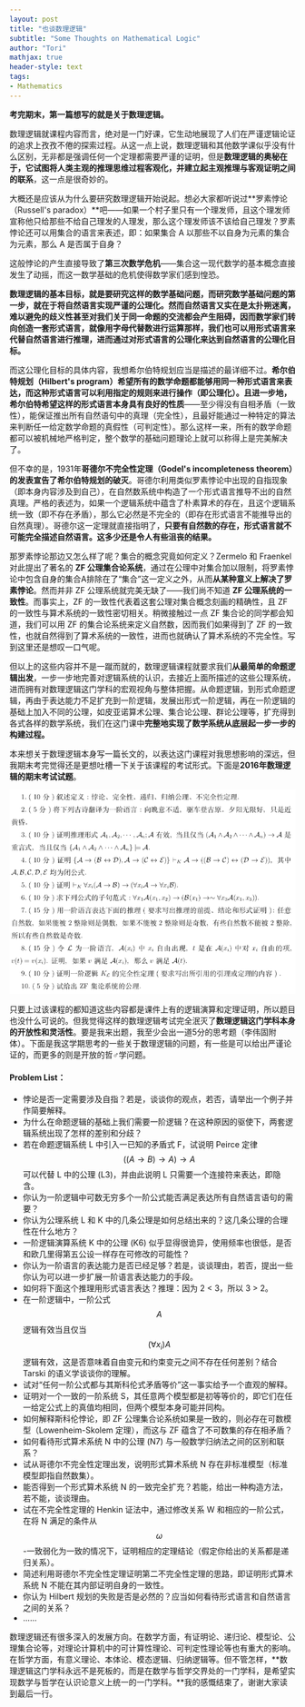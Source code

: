 ```yaml
---
layout: post
title: "也谈数理逻辑"
subtitle: "Some Thoughts on Mathematical Logic"
author: "Tori"
mathjax: true
header-style: text
tags:
- Mathematics
---
```


**考完期末，第一篇想写的就是关于数理逻辑。**

数理逻辑就课程内容而言，绝对是一门好课，它生动地展现了人们在严谨逻辑论证的追求上孜孜不倦的探索过程。从这一点上说，数理逻辑和其他数学课似乎没有什么区别，无非都是强调任何一个定理都需要严谨的证明，但是**数理逻辑的奥秘在于，它试图将人类主观的推理思维过程客观化，并建立起主观推理与客观证明之间的联系**，这一点是很奇妙的。

大概还是应该从为什么要研究数理逻辑开始说起。想必大家都听说过**罗素悖论（Russell's paradox）**吧——如果一个村子里只有一个理发师，且这个理发师宣称他只给那些不给自己理发的人理发，那么这个理发师该不该给自己理发？罗素悖论还可以用集合的语言来表述，即：如果集合 A 以那些不以自身为元素的集合为元素，那么 A 是否属于自身？

这般悖论的产生直接导致了**第三次数学危机**——集合这一现代数学的基本概念直接发生了动摇，而这一数学基础的危机使得数学家们感到惶恐。

**数理逻辑的基本目标，就是要研究这样的数学基础问题，**而研究数学基础问题的第一步，就在于将自然语言实现严谨的公理化。然而自然语言又实在是太扑朔迷离，难以避免的歧义性甚至对我们关于同一命题的交流都会产生阻碍，因而数学家们转向创造一套形式语言，就像用字母代替数进行运算那样，我们也可以用形式语言来代替自然语言进行推理，进而**通过对形式语言的公理化来达到自然语言的公理化目标。**

而这公理化目标的具体内容，我想希尔伯特规划应当是描述的最详细不过。**希尔伯特规划（Hilbert's program）**希望所有的数学命题都能够用同一种形式语言来表达，而这种形式语言可以利用指定的规则来进行操作（即公理化）。且进一步地，希尔伯特**希望这样的形式语言本身具有良好的性质**——至少得没有自相矛盾（一致性），能保证推出所有自然语句中的真理（完全性），且最好能通过一种特定的算法来判断任一给定数学命题的真假性（可判定性）。那么这样一来，所有的数学命题都可以被机械地严格判定，整个数学的基础问题理论上就可以称得上是完美解决了。

但不幸的是，1931年**哥德尔不完全性定理（Godel's incompleteness theorem）的发表宣告了希尔伯特规划的破灭**。哥德尔利用类似罗素悖论中出现的自指现象（即本身内容涉及到自己），在自然数系统中构造了一个形式语言推导不出的自然真理。严格的表述为，如果一个逻辑系统中蕴含了朴素算术的存在，且这个逻辑系统一致（即不存在矛盾），那么它必然是不完全的（即存在形式语言不能推导出的自然真理）。哥德尔这一定理就直接指明了，**只要有自然数的存在，形式语言就不可能完全描述自然语言。这多少还是令人有些沮丧的结果。**

那罗素悖论那边又怎么样了呢？集合的概念究竟如何定义？Zermelo 和 Fraenkel 对此提出了著名的 **ZF 公理集合论系统**，通过在公理中对集合加以限制，将罗素悖论中包含自身的集合A排除在了“集合”这一定义之外，从而**从某种意义上解决了罗素悖论**。然而并非 ZF 公理系统就完美无缺了——我们尚不知道 **ZF 公理系统的一致性**。而事实上，ZF 的一致性代表着这套公理对集合概念刻画的精确性，且 ZF 的一致性与算术系统的一致性密切相关。稍微接触过一点 ZF 集合论的同学都会知道，我们可以用 ZF 的集合论系统来定义自然数，因而我们如果得到了 ZF 的一致性，也就自然得到了算术系统的一致性，进而也就确认了算术系统的不完全性。写到这里还是想叹一口气呢。

但以上的这些内容并不是一蹴而就的，数理逻辑课程就要求我们**从最简单的命题逻辑出发**，一步一步地完善对逻辑系统的认识，去接近上面所描述的这些公理系统，进而拥有对数理逻辑这门学科的宏观视角与整体把握。从命题逻辑，到形式命题逻辑，再由于表达能力不足扩充到一阶逻辑，发展出形式一阶逻辑，再在一阶逻辑的基础上加入不同的公理，如皮亚诺算术公理、集合论公理、群论公理等，扩充得到各式各样的数学系统，我们在这门课中**完整地实现了数学系统从底层起一步一步的构建过程。**

本来想关于数理逻辑本身写一篇长文的，以表达这门课程对我思想影响的深远，但我期末考完觉得还是更想吐槽一下关于该课程的考试形式。下面是**2016年数理逻辑的期末考试试题**。

![logic-final-2016](/img/in-post/fig-logic-final.png)

只要上过该课程的都知道这些内容都是课件上有的逻辑演算和定理证明，所以题目也没什么可说的。但我觉得这样的数理逻辑考试完全泯灭了**数理逻辑这门学科本身的开放性和灵活性**。要是我来出题，我至少会出一道5分的思考题（李伟固附体）。下面是我这学期思考的一些关于数理逻辑的问题，有一些是可以给出严谨论证的，而更多的则是开放的哲♂学问题。

#### Problem List：

- 悖论是否一定需要涉及自指？若是，谈谈你的观点，若否，请举出一个例子并作简要解释。
- 为什么在命题逻辑的基础上我们需要一阶逻辑？在这种原因的驱使下，两套逻辑系统出现了怎样的差别和分歧？
- 若在命题逻辑系统 L 中引入一已知的矛盾式 F，试说明 Peirce 定律 $$((A\to B)\to A)\to A$$ 可以代替 L 中的公理 (L3)，并由此说明 L 只需要一个连接符来表达，即隐含。
- 你认为一阶逻辑中可数无穷多个一阶公式能否满足表达所有自然语言语句的需要？
- 你认为公理系统 L 和 K 中的几条公理是如何总结出来的？这几条公理的合理性在什么地方？
- 一阶逻辑演算系统 K 中的公理 (K6) 似乎显得很诡异，使用频率也很低，是否和欧几里得第五公设一样存在可修改的可能性？
- 你认为一阶语言的表达能力是否已经足够？若是，谈谈理由，若否，提出一些你认为可以进一步扩展一阶语言表达能力的手段。
- 如何将下面这个推理用形式语言表达？推理：因为 2 < 3，所以 3 > 2。
- 在一阶逻辑中，一阶公式 $$A$$ 逻辑有效当且仅当 $$(\forall x_i)A$$ 逻辑有效，这是否意味着自由变元和约束变元之间不存在任何差别？结合 Tarski 的语义学谈谈你的理解。
- 试对“任何一阶公式都与其斯科伦式矛盾等价”这一事实给予一个直观的解释。
- 证明对一个一致的一阶系统 S，其任意两个模型都是初等等价的，即它们在任一给定公式上的真值均相同，但两个模型本身可能并同构。
- 如何解释斯科伦悖论，即 ZF 公理集合论系统如果是一致的，则必存在可数模型（Lowenheim-Skolem 定理），而这与 ZF 蕴含了不可数集的存在相矛盾？
- 如何看待形式算术系统 N 中的公理 (N7) 与一般数学归纳法之间的区别和联系？
- 试从哥德尔不完全性定理出发，说明形式算术系统 N 存在非标准模型（标准模型即指自然数集）。
- 能否得到一个形式算术系统 N 的一致完全扩充？若能，给出一种构造方法，若不能，谈谈理由。
- 试在不完全性定理的 Henkin 证法中，通过修改关系 W 和相应的一阶公式，在将 N 满足的条件从 $$\omega$$-一致弱化为一致的情况下，证明相应的定理结论（假定你给出的关系都是递归关系）。
- 简述利用哥德尔不完全性定理证明第二不完全性定理的思路，即证明形式算术系统 N 不能在其内部证明自身的一致性。
- 你认为 Hilbert 规划的失败是否是必然的？应当如何看待形式语言和自然语言之间的关系？
- ……

数理逻辑还有很多深入的发展方向。在数学方面，有证明论、递归论、模型论、公理集合论等，对理论计算机中的可计算性理论、可判定性理论等也有重大的影响。在哲学方面，有意义理论、本体论、模态逻辑、归纳逻辑等。但不管怎样，**数理逻辑这门学科永远不是死板的，而是在数学与哲学交界处的一门学科，是希望实现数学与哲学在认识论意义上统一的一门学科。**我的感慨结束了，谢谢大家读到最后一行。